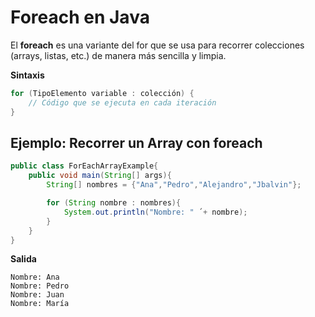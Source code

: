 # Foreach en Java
El **foreach** es una variante del for que se usa para recorrer colecciones
(arrays, listas, etc.) de manera más sencilla y limpia.

**Sintaxis**
```java
for (TipoElemento variable : colección) {
    // Código que se ejecuta en cada iteración
}
```

## Ejemplo: Recorrer un Array con foreach

```java
public class ForEachArrayExample{
    public void main(String[] args){
        String[] nombres = {"Ana","Pedro","Alejandro","Jbalvin"};

        for (String nombre : nombres){
            System.out.println("Nombre: " ´+ nombre);
        }
    }
}
```
**Salida**
```
Nombre: Ana  
Nombre: Pedro  
Nombre: Juan  
Nombre: María  
```